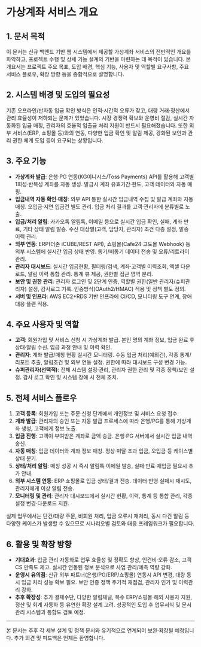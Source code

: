 # 가상계좌 서비스 개요

## 1. 문서 목적
이 문서는 신규 백엔드 기반 웹 시스템에서 제공할 가상계좌 서비스의 전반적인 개요를 파악하고, 프로젝트 수행 및 상세 기능 설계의 기반을 마련하는 데 목적이 있습니다. 본 개요서는 프로젝트 주요 목표, 도입 배경, 핵심 기능, 사용자 및 역할별 요구사항, 주요 서비스 플로우, 확장 방향 등을 종합적으로 설명합니다.

## 2. 시스템 배경 및 도입의 필요성
기존 오프라인/반자동 입금 확인 방식은 인적·시간적 오류가 잦고, 대량 거래·정산에서 관리 효율성이 저하되는 문제가 있었습니다. 시장 경쟁력 확보와 운영비 절감, 실시간 자동화된 입금 매칭, 관리자의 효율적 입출금 처리 지원이 반드시 필요해졌습니다. 또한 외부 서비스(ERP, 쇼핑몰 등)와의 연동, 다양한 입금 확인 및 알림 제공, 강화된 보안과 관리 권한 체계 도입 등이 요구되는 상황입니다.

## 3. 주요 기능
- **가상계좌 발급**: 은행·PG 연동(KG이니시스/Toss Payments) API를 활용해 고객별 1회성·반복성 계좌를 자동 생성. 발급시 계좌 유효기간·한도, 고객 데이터와 자동 매핑.
- **입금내역 자동 확인·매칭**: 외부 API 통한 실시간 입금내역 수집 및 발급 계좌와 자동 매칭. 오입금·지연 입금건 별도 관리. 입금 처리 결과를 고객·관리자에 분류별로 노출.
- **입금/처리 알림**: 카카오톡 알림톡, 이메일 등으로 실시간 입금 확인, 실패, 계좌 만료, 기타 상태 알림 발송. 수신 대상별(고객, 담당자, 관리자) 조건 다층 설정, 발송 이력 관리.
- **외부 연동**: ERP(더존 iCUBE/REST API), 쇼핑몰(Cafe24·고도몰 Webhook) 등 외부 시스템에 실시간 입금 상태 반영. 동기/비동기 데이터 전송 및 오류/리트라이 관리.
- **관리자 대시보드**: 실시간 입금현황, 필터링/검색, 계좌·고객별 이력조회, 엑셀 다운로드, 알림 이력 통합 관리. 통계 뷰 제공, 권한별 접근 영역 분리.
- **보안 및 권한 관리**: 관리자 로그인 및 2단계 인증, 역할별 권한(일반 관리자/슈퍼관리자) 설정, 감사로그 기록. 인증방식(OAuth2/HMAC) 적용 및 정책 별도 정의.
- **서버 및 인프라**: AWS EC2+RDS 기반 인프라에 CI/CD, 모니터링 도구 연계, 장애대응 플랜 적용.

## 4. 주요 사용자 및 역할
- **고객**: 회원가입 및 서비스 신청 시 가상계좌 발급. 본인 명의 계좌 정보, 입금 완료 후 상태·알림 수신. 입금 과정 안내 및 이력 확인.
- **관리자**: 계좌 발급/매칭 현황 실시간 모니터링. 수동 입금 처리(예외건), 각종 통계/리포트 추출, 알림조건 및 외부 연동 설정. 권한에 따라 대시보드 구성 변경 가능.
- **슈퍼관리자(선택적)**: 전체 시스템 설정·관리, 관리자 권한 관리 및 각종 정책/보안 설정. 감사 로그 확인 및 시스템 장애 시 전체 조치.

## 5. 전체 서비스 플로우
1. **고객 등록**: 회원가입 또는 주문·신청 단계에서 개인정보 및 서비스 요청 접수.
2. **계좌 발급**: 관리자의 승인 또는 자동 발급 프로세스에 따라 은행/PG를 통해 가상계좌 생성, 고객에게 정보 노출.
3. **입금 진행**: 고객이 부여받은 계좌로 금액 송금. 은행·PG 서버에서 실시간 입금 내역 송신.
4. **자동 매칭**: 입금 데이터와 계좌 정보 매칭. 정상·미달·초과 입금, 오입금 등 케이스별 상태 분기.
5. **상태/처리 알림**: 매칭 성공 시 즉시 알림톡·이메일 발송, 실패·만료·재입금 필요시 추가 안내.
6. **외부 시스템 연동**: ERP·쇼핑몰로 입금 상태/결과 전송. 데이터 반영 실패시 재시도, 관리자에게 이상 알림 전송.
7. **모니터링 및 관리**: 관리자 대시보드에서 실시간 현황, 이력, 통계 등 통합 관리, 각종 설정 변경·다운로드 지원.

실제 업무에서는 단건/대량 주문, 비회원 처리, 입금 오류시 재처리, 동시 다건 알림 등 다양한 케이스가 발생할 수 있으므로 시나리오별 검토와 대응 프레임워크가 필요합니다.

## 6. 활용 및 확장 방향
- **기대효과**: 입금 관리 자동화로 업무 효율성 및 정확도 향상, 인건비·오류 감소, 고객 CS 만족도 제고. 실시간 연동된 정보 분석으로 사업 관리/예측 역량 강화.
- **운영시 유의점**: 신규 외부 파트너(은행/PG/ERP/쇼핑몰) 연동시 API 변경, 대량 동시 입금 처리 성능 확보 필요. 보안 인증 정책 주기적 재점검, 관리자 인가 및 이력관리 강화.
- **추후 확장성**: 추가 결제수단, 다양한 알림채널, 복수 ERP/쇼핑몰·해외 사용자 지원, 정산 및 회계 자동화 등 유연한 확장 설계 고려. 성공적인 도입 후 업무서식 및 문서관리 시스템과 통합도 검토 예정.

---
본 문서는 추후 각 세부 설계 및 정책 문서와 유기적으로 연계되어 보완·확장될 예정입니다. 추가 의견 및 피드백은 언제든 환영합니다.